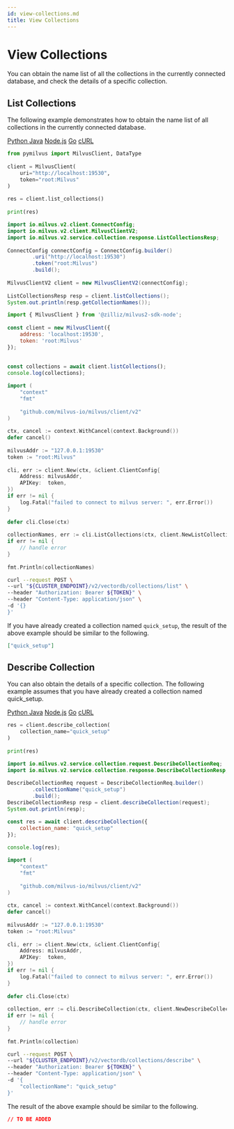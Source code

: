 ```yaml
---
id: view-collections.md
title: View Collections​
---
```


# View Collections​

You can obtain the name list of all the collections in the currently connected database, and check the details of a specific collection.​

## List Collections​

The following example demonstrates how to obtain the name list of all collections in the currently connected database.​

<div class="multipleCode">
  <a href="#Python">Python </a>
  <a href="#Java">Java</a>
  <a href="#JavaScript">Node.js</a>
  <a href="#Go">Go</a>
  <a href="#Bash">cURL</a>
</div>

```Python
from pymilvus import MilvusClient, DataType​
​
client = MilvusClient(​
    uri="http://localhost:19530",​
    token="root:Milvus"​
)​
​
res = client.list_collections()​
​
print(res)​

```

```Java
import io.milvus.v2.client.ConnectConfig;​
import io.milvus.v2.client.MilvusClientV2;​
import io.milvus.v2.service.collection.response.ListCollectionsResp;​
​
ConnectConfig connectConfig = ConnectConfig.builder()​
        .uri("http://localhost:19530")​
        .token("root:Milvus")​
        .build();​
​
MilvusClientV2 client = new MilvusClientV2(connectConfig);​
​
ListCollectionsResp resp = client.listCollections();​
System.out.println(resp.getCollectionNames());​

```

```JavaScript
import { MilvusClient } from '@zilliz/milvus2-sdk-node';​
​
const client = new MilvusClient({​
    address: 'localhost:19530',​
    token: 'root:Milvus'​
});​
​
​
const collections = await client.listCollections();​
console.log(collections);​

```

```Go
import (​
    "context"​
    "fmt"​
​
    "github.com/milvus-io/milvus/client/v2"​
)​
​
ctx, cancel := context.WithCancel(context.Background())​
defer cancel()​
​
milvusAddr := "127.0.0.1:19530"​
token := "root:Milvus"​
​
cli, err := client.New(ctx, &client.ClientConfig{​
    Address: milvusAddr,​
    APIKey:  token,​
})​
if err != nil {​
    log.Fatal("failed to connect to milvus server: ", err.Error())​
}​
​
defer cli.Close(ctx)​
​
collectionNames, err := cli.ListCollections(ctx, client.NewListCollectionOption())​
if err != nil {​
    // handle error​
}​
​
fmt.Println(collectionNames)​

```

```Bash
curl --request POST \​
--url "${CLUSTER_ENDPOINT}/v2/vectordb/collections/list" \​
--header "Authorization: Bearer ${TOKEN}" \​
--header "Content-Type: application/json" \​
-d '{}​
}'​

```

If you have already created a collection named `quick_setup`, the result of the above example should be similar to the following.​

```JSON
["quick_setup"]​

```

## Describe Collection​

You can also obtain the details of a specific collection. The following example assumes that you have already created a collection named quick_setup.​

<div class="multipleCode">
  <a href="#Python">Python </a>
  <a href="#Java">Java</a>
  <a href="#JavaScript">Node.js</a>
  <a href="#Go">Go</a>
  <a href="#Bash">cURL</a>
</div>

```Python
res = client.describe_collection(​
    collection_name="quick_setup"​
)​
​
print(res)​

```

```Java
import io.milvus.v2.service.collection.request.DescribeCollectionReq;​
import io.milvus.v2.service.collection.response.DescribeCollectionResp;​
​
DescribeCollectionReq request = DescribeCollectionReq.builder()​
        .collectionName("quick_setup")​
        .build();​
DescribeCollectionResp resp = client.describeCollection(request);​
System.out.println(resp);​

```

```JavaScript
const res = await client.describeCollection({​
    collection_name: "quick_setup"​
});​
​
console.log(res);​

```

```Go
import (​
    "context"​
    "fmt"​
​
    "github.com/milvus-io/milvus/client/v2"​
)​
​
ctx, cancel := context.WithCancel(context.Background())​
defer cancel()​
​
milvusAddr := "127.0.0.1:19530"​
token := "root:Milvus"​
​
cli, err := client.New(ctx, &client.ClientConfig{​
    Address: milvusAddr,​
    APIKey:  token,​
})​
if err != nil {​
    log.Fatal("failed to connect to milvus server: ", err.Error())​
}​
​
defer cli.Close(ctx)​
​
collection, err := cli.DescribeCollection(ctx, client.NewDescribeCollectionOption("quick_setup"))​
if err != nil {​
    // handle error​
}​
​
fmt.Println(collection)​

```

```Bash
curl --request POST \​
--url "${CLUSTER_ENDPOINT}/v2/vectordb/collections/describe" \​
--header "Authorization: Bearer ${TOKEN}" \​
--header "Content-Type: application/json" \​
-d '{​
    "collectionName": "quick_setup"​
}'​

```

The result of the above example should be similar to the following.​

```JSON
// TO BE ADDED​

```
